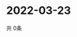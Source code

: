 # 2022-03-23
  共 0条

  <!-- BEGIN -->
  <!-- 最后更新时间Wed Mar 23 2022 16:07:07 GMT+0000 (Coordinated Universal Time) -->
  
  <!-- END -->
  
  